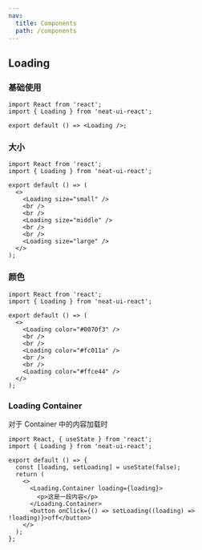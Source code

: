 ```yaml
---
nav:
  title: Components
  path: /components
---
```


## Loading

### 基础使用

```tsx
import React from 'react';
import { Loading } from 'neat-ui-react';

export default () => <Loading />;
```

### 大小

```tsx
import React from 'react';
import { Loading } from 'neat-ui-react';

export default () => (
  <>
    <Loading size="small" />
    <br />
    <br />
    <Loading size="middle" />
    <br />
    <br />
    <Loading size="large" />
  </>
);
```

### 颜色

```tsx
import React from 'react';
import { Loading } from 'neat-ui-react';

export default () => (
  <>
    <Loading color="#0070f3" />
    <br />
    <br />
    <Loading color="#fc011a" />
    <br />
    <br />
    <Loading color="#ffce44" />
  </>
);
```

<API src="loading.tsx"></API>

### Loading Container

对于 Container 中的内容加载时

```tsx
import React, { useState } from 'react';
import { Loading } from 'neat-ui-react';

export default () => {
  const [loading, setLoading] = useState(false);
  return (
    <>
      <Loading.Container loading={loading}>
        <p>这是一段内容</p>
      </Loading.Container>
      <button onClick={() => setLoading((loading) => !loading)}>off</button>
    </>
  );
};
```

<API src="loading-container.tsx"></API>
